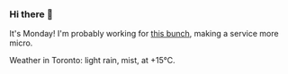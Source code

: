 ### Hi there :wave:

It's Monday! I'm probably working for [this bunch](https://github.com/kohofinancial), making a service more micro.

Weather in Toronto: light rain, mist, at +15°C.
